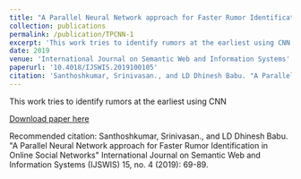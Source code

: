```yaml
---
title: "A Parallel Neural Network approach for Faster Rumor Identification in Online Social Networks"
collection: publications
permalink: /publication/TPCNN-1
excerpt: 'This work tries to identify rumors at the earliest using CNN'
date: 2019
venue: 'International Journal on Semantic Web and Information Systems'
paperurl: '10.4018/IJSWIS.2019100105'
citation: 'Santhoshkumar, Srinivasan., and LD Dhinesh Babu. "A Parallel Neural Network approach for Faster Rumor Identification in Online Social Networks" International Journal on Semantic Web and Information Systems (IJSWIS) 15, no. 4 (2019): 69-89.'
---
```

This work tries to identify rumors at the earliest using CNN

[Download paper here](http://doi.org/10.4018/IJSWIS.2019100105)

Recommended citation: Santhoshkumar, Srinivasan., and LD Dhinesh Babu. "A Parallel Neural Network approach for Faster Rumor Identification in Online Social Networks" International Journal on Semantic Web and Information Systems (IJSWIS) 15, no. 4 (2019): 69-89.